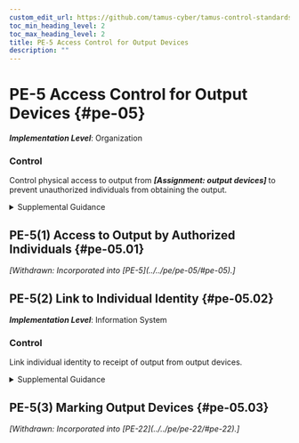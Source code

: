 ```yaml
---
custom_edit_url: https://github.com/tamus-cyber/tamus-control-standards/tree/main/content/tamus.edu/TAMUS_profile.xml
toc_min_heading_level: 2
toc_max_heading_level: 2
title: PE-5 Access Control for Output Devices
description: ""
---
```


# PE-5 Access Control for Output Devices {#pe-05}

_**Implementation Level**_: Organization

### Control

Control physical access to output from <strong title="pe-05_odp"> <em>[Assignment: output devices]</em> </strong> to prevent unauthorized individuals from obtaining the output.

<details>
  <summary>Supplemental Guidance</summary>

Controlling physical access to output devices includes placing output devices in locked rooms or other secured areas with keypad or card reader access controls and allowing access to authorized individuals only, placing output devices in locations that can be monitored by personnel, installing monitor or screen filters, and using headphones. Examples of output devices include monitors, printers, scanners, audio devices, facsimile machines, and copiers.

</details>

## PE-5(1) Access to Output by Authorized Individuals {#pe-05.01}


<prop xmlns="http://csrc.nist.gov/ns/oscal/1.0" name="status" value="withdrawn">
               <em>[Withdrawn: Incorporated into [PE-5](../../pe/pe-05/#pe-05).]</em>
            </prop>
            

## PE-5(2) Link to Individual Identity {#pe-05.02}

_**Implementation Level**_: Information System

### Control

Link individual identity to receipt of output from output devices.

<details>
  <summary>Supplemental Guidance</summary>

Methods for linking individual identity to the receipt of output from output devices include installing security functionality on facsimile machines, copiers, and printers. Such functionality allows organizations to implement authentication on output devices prior to the release of output to individuals.

</details>

## PE-5(3) Marking Output Devices {#pe-05.03}


<prop xmlns="http://csrc.nist.gov/ns/oscal/1.0" name="status" value="withdrawn">
               <em>[Withdrawn: Incorporated into [PE-22](../../pe/pe-22/#pe-22).]</em>
            </prop>
            

